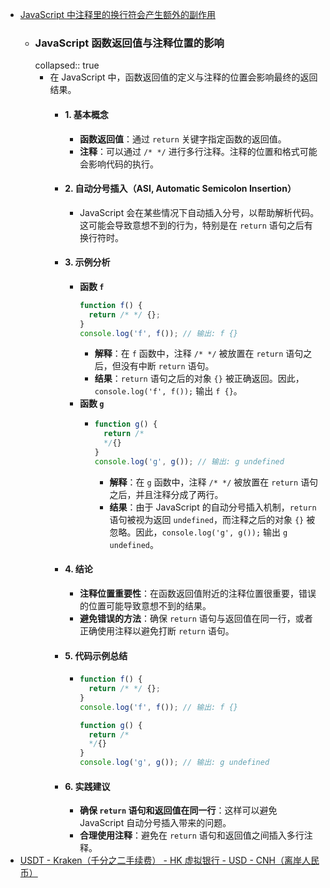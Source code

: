 - [JavaScript 中注释里的换行符会产生额外的副作用](https://x.com/magic_akari/status/1809427973034111478)
	- ### JavaScript 函数返回值与注释位置的影响
	  collapsed:: true
		- 在 JavaScript 中，函数返回值的定义与注释的位置会影响最终的返回结果。
			- #### 1. 基本概念
				- **函数返回值**：通过 `return` 关键字指定函数的返回值。
				- **注释**：可以通过 `/* */` 进行多行注释。注释的位置和格式可能会影响代码的执行。
			- #### 2. 自动分号插入（ASI, Automatic Semicolon Insertion）
				- JavaScript 会在某些情况下自动插入分号，以帮助解析代码。这可能会导致意想不到的行为，特别是在 `return` 语句之后有换行符时。
			- #### 3. 示例分析
				- **函数 `f`**
				  ```javascript
				  function f() {
				    return /* */ {};
				  }
				  console.log('f', f()); // 输出: f {}
				  ```
					- **解释**：在 `f` 函数中，注释 `/* */` 被放置在 `return` 语句之后，但没有中断 `return` 语句。
					- **结果**：`return` 语句之后的对象 `{}` 被正确返回。因此，`console.log('f', f());` 输出 `f {}`。
				- **函数 `g`**
					- ```javascript
					  function g() {
					    return /*
					    */{}
					  }
					  console.log('g', g()); // 输出: g undefined
					  ```
						- **解释**：在 `g` 函数中，注释 `/* */` 被放置在 `return` 语句之后，并且注释分成了两行。
						- **结果**：由于 JavaScript 的自动分号插入机制，`return` 语句被视为返回 `undefined`，而注释之后的对象 `{}` 被忽略。因此，`console.log('g', g());` 输出 `g undefined`。
			- #### 4. 结论
				- **注释位置重要性**：在函数返回值附近的注释位置很重要，错误的位置可能导致意想不到的结果。
				- **避免错误的方法**：确保 `return` 语句与返回值在同一行，或者正确使用注释以避免打断 `return` 语句。
			- #### 5. 代码示例总结
				- ```javascript
				  function f() {
				    return /* */ {};
				  }
				  console.log('f', f()); // 输出: f {}
				  
				  function g() {
				    return /*
				    */{}
				  }
				  console.log('g', g()); // 输出: g undefined
				  ```
			- #### 6. 实践建议
				- **确保 `return` 语句和返回值在同一行**：这样可以避免 JavaScript 自动分号插入带来的问题。
				- **合理使用注释**：避免在 `return` 语句和返回值之间插入多行注释。
- [USDT - Kraken（千分之二手续费） - HK 虚拟银行 - USD - CNH（离岸人民币）](https://x.com/taresky/status/1809560806947954847)